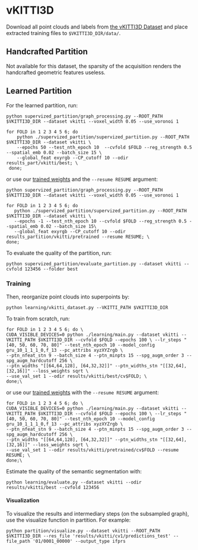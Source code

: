 # vKITTI3D

Download all point clouds and labels from [the vKITTI3D Dataset](https://github.com/VisualComputingInstitute/vkitti3D-dataset) and place extracted training files to `$VKITTI3D_DIR/data/`.

## Handcrafted Partition

Not available for this dataset, the sparsity of the acquisition renders the handcrafted geometric features useless.

## Learned Partition

For the learned partition, run:
```
python supervized_partition/graph_processing.py --ROOT_PATH $VKITTI3D_DIR --dataset vkitti --voxel_width 0.05 --use_voronoi 1

for FOLD in 1 2 3 4 5 6; do
    python ./supervized_partition/supervized_partition.py --ROOT_PATH $VKITTI3D_DIR --dataset vkitti \
    --epochs 50 --test_nth_epoch 10  --cvfold $FOLD --reg_strength 0.5 --spatial_emb 0.02 --batch_size 15 \
    --global_feat exyrgb --CP_cutoff 10 --odir results_part/vkitti/best; \
 done;   
```
 or use our [trained weights](http://recherche.ign.fr/llandrieu/SPG/vkitti/results_part/pretrained.zip) and the `--resume RESUME` argument:
 
 ```
python supervized_partition/graph_processing.py --ROOT_PATH $VKITTI3D_DIR --dataset vkitti --voxel_width 0.05 --use_voronoi 1

for FOLD in 1 2 3 4 5 6; do
    python ./supervized_partition/supervized_partition.py --ROOT_PATH $VKITTI3D_DIR --dataset vkitti \
    --epochs -1 --test_nth_epoch 10 --cvfold $FOLD --reg_strength 0.5 --spatial_emb 0.02 --batch_size 15\
    --global_feat exyrgb --CP_cutoff 10 --odir results_partition/vkitti/pretrained --resume RESUME; \
 done;   
 ```
 
 To evaluate the quality of the partition, run:
 ```
 python supervized_partition/evaluate_partition.py --dataset vkitti --cvfold 123456 --folder best
```
### Training

Then, reorganize point clouds into superpoints by:
```
python learning/vkitti_dataset.py --VKITTI_PATH $VKITTI3D_DIR
```

To train from scratch, run:
```
for FOLD in 1 2 3 4 5 6; do \ 
CUDA_VISIBLE_DEVICES=0 python ./learning/main.py --dataset vkitti --VKITTI_PATH $VKITTI3D_DIR --cvfold $FOLD --epochs 100 \ --lr_steps "[40, 50, 60, 70, 80]" --test_nth_epoch 10 --model_config gru_10_1_1_1_0,f_13 --pc_attribs xyzXYZrgb \ 
--ptn_nfeat_stn 9 --batch_size 4 --ptn_minpts 15 --spg_augm_order 3 --spg_augm_hardcutoff 256 \
--ptn_widths "[[64,64,128], [64,32,32]]" --ptn_widths_stn "[[32,64], [32,16]]" --loss_weights sqrt \
--use_val_set 1 --odir results/vkitti/best/cv$FOLD; \
done;\
```

or use our [trained weights](http://recherche.ign.fr/llandrieu/SPG/vkitti/results/pretrained.zip) with the `--resume RESUME` argument:
```
for FOLD in 1 2 3 4 5 6; do \ 
CUDA_VISIBLE_DEVICES=0 python ./learning/main.py --dataset vkitti --VKITTI_PATH $VKITTI3D_DIR --cvfold $FOLD --epochs 100 \ --lr_steps "[40, 50, 60, 70, 80]" --test_nth_epoch 10 --model_config gru_10_1_1_1_0,f_13 --pc_attribs xyzXYZrgb \ 
--ptn_nfeat_stn 9 --batch_size 4 --ptn_minpts 15 --spg_augm_order 3 --spg_augm_hardcutoff 256 \
--ptn_widths "[[64,64,128], [64,32,32]]" --ptn_widths_stn "[[32,64], [32,16]]" --loss_weights sqrt \
--use_val_set 1 --odir results/vkitti/pretrained/cv$FOLD --resume RESUME; \
done;\
```

Estimate the quality of the semantic segmentation with:
```
python learning/evaluate.py --dataset vkitti --odir results/vkitti/best --cvfold 123456
```
#### Visualization

To visualize the results and intermediary steps (on the subsampled graph), use the visualize function in partition. For example:
```
python partition/visualize.py --dataset vkitti --ROOT_PATH $VKITTI3D_DIR --res_file 'results/vkitti/cv1/predictions_test' --file_path '01/0001_00000' --output_type ifprs
```

